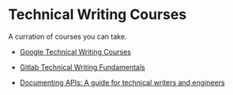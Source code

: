 

# Technical Writing Courses

A curration of courses you can take.

- [Google Technical Writing Courses](https://developers.google.com/tech-writing)

- [Gitlab Technical Writing Fundamentals](https://about.gitlab.com/handbook/engineering/ux/technical-writing/fundamentals/)

- [Documenting APIs: A guide for technical writers and engineers](https://idratherbewriting.com/learnapidoc/)
